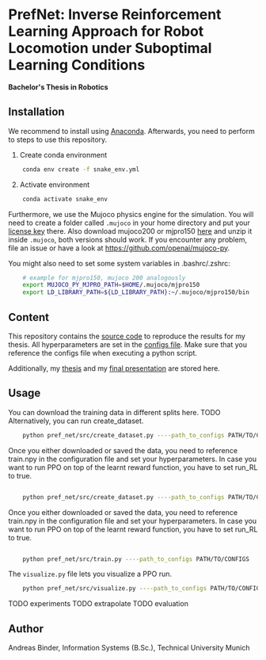 # PrefNet: Inverse Reinforcement Learning Approach for Robot Locomotion under Suboptimal Learning Conditions
**Bachelor's Thesis in Robotics**

## Installation

We recommend to install using [Anaconda](https://www.anaconda.com). Afterwards, you need to perform to steps to use this repository.

1. Create conda environment
```bash
    conda env create -f snake_env.yml
```
2. Activate environment
```bash
    conda activate snake_env
```

Furthermore, we use the Mujoco physics engine for the simulation. You will need to create a folder called `.mujoco` in your home directory and put your [license key](https://www.roboti.us/license.html) there. Also download mujoco200 or mjpro150 [here](https://www.roboti.us/index.html) and unzip it inside `.mujoco`, both versions should work.
If you encounter any problem, file an issue or have a look at https://github.com/openai/mujoco-py. 

You might also need to set some system variables in .bashrc/.zshrc:
```bash
    # example for mjpro150, mujoco 200 analogously
    export MUJOCO_PY_MJPRO_PATH=$HOME/.mujoco/mjpro150
    export LD_LIBRARY_PATH=${LD_LIBRARY_PATH}:~/.mujoco/mjpro150/bin
```

## Content

This repository contains the [source code](./pref_net/src) to reproduce the results for my thesis. All hyperparameters are set in the [configs file](./pref_net/configs.yml). Make sure that you reference the configs file when executing a python script.

Additionally, my [thesis](./thesis) and my [final presentation](./presentation) are stored here.

## Usage

You can download the training data in different splits here. TODO
Alternatively, you can run create_dataset. 


```bash
    python pref_net/src/create_dataset.py ----path_to_configs PATH/TO/CONFIGS
```

Once you either downloaded or saved the data, you need to reference train.npy in the configuration file and set your hyperparameters.
In case you want to run PPO on top of the learnt reward function, you have to set run_RL to true.
```bash

    python pref_net/src/create_dataset.py ----path_to_configs PATH/TO/CONFIGS
```

Once you either downloaded or saved the data, you need to reference train.npy in the configuration file and set your hyperparameters.
In case you want to run PPO on top of the learnt reward function, you have to set run_RL to true.
```bash

    python pref_net/src/train.py ----path_to_configs PATH/TO/CONFIGS
```

The ```visualize.py``` file lets you visualize a PPO run. 


```bash
    python pref_net/src/visualize.py ----path_to_configs PATH/TO/CONFIGS
```


TODO experiments
TODO extrapolate
TODO evaluation




## Author
Andreas Binder, Information Systems (B.Sc.), Technical University Munich

